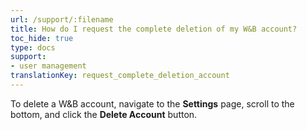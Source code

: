 ```yaml
---
url: /support/:filename
title: How do I request the complete deletion of my W&B account?  
toc_hide: true
type: docs
support:
- user management
translationKey: request_complete_deletion_account
---
```

To delete a W&B account, navigate to the **Settings** page, scroll to the bottom, and click the **Delete Account** button.